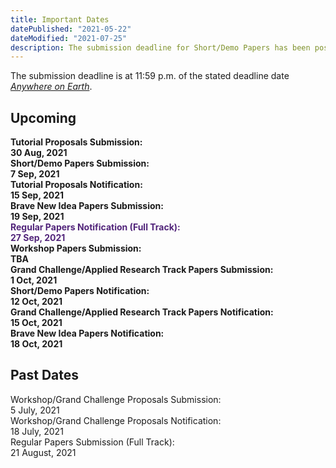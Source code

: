 ```yaml
---
title: Important Dates
datePublished: "2021-05-22"
dateModified: "2021-07-25"
description: The submission deadline for Short/Demo Papers has been postponed.
---
```


The submission deadline is at 11:59 p.m. of the stated deadline date [*Anywhere on Earth*](https://www.timeanddate.com/time/zones/aoe).

## Upcoming

<!-- you can also write HTML codes in markdowns! -->
<div class="pt-3" style="max-width: 700px;">
<!--    <div class="wrapper">
        <div><strong>Workshop/Grand Challenge Proposals Notification:</strong></div><div></div> 
        <div><strong>18 July, 2021</strong></div>
    </div> -->
    <!-- <div class="wrapper">
        <div style="color: #51247a"><strong>Regular Papers Submission (Full/Applied Track):</strong></div><div></div>
        <div style="color: #51247a"><strong>12 Aug, 2021</strong></div>
    </div> -->
    <div class="wrapper">
        <div><strong>Tutorial Proposals Submission:</strong></div><div></div>
        <div><strong>30 Aug, 2021</strong></div>
    </div>
    <div class="wrapper">
        <div><strong>Short/Demo Papers Submission:</strong></div><div></div>
        <div><strong>7 Sep, 2021</strong></div>
    </div>
    <div class="wrapper">
        <div><strong>Tutorial Proposals Notification:</strong></div><div></div>
        <div><strong>15 Sep, 2021</strong></div>
    </div>
    <div class="wrapper">
        <div><strong>Brave New Idea Papers Submission:</strong></div><div></div>
        <div><strong>19 Sep, 2021</strong></div>
    </div>
    <div class="wrapper">
        <div style="color: #51247a"><strong>Regular Papers Notification (Full Track):</strong></div><div></div>
        <div style="color: #51247a"><strong>27 Sep, 2021</strong></div>
    </div>
    <div class="wrapper">
        <div><strong>Workshop Papers Submission:</strong></div><div></div>
        <div><strong>TBA</strong></div>
    </div>
    <div class="wrapper">
        <div><strong>Grand Challenge/Applied Research Track Papers Submission:</strong></div><div></div>
        <div><strong>1 Oct, 2021</strong></div>
    </div>
    <div class="wrapper">
        <div><strong>Short/Demo Papers Notification:</strong></div><div></div>
        <div><strong>12 Oct, 2021</strong></div>
    </div>
    <div class="wrapper">
        <div><strong>Grand Challenge/Applied Research Track Papers Notification:</strong></div><div></div>
        <div><strong>15 Oct, 2021</strong></div>
    </div>
    <div class="wrapper">
        <div><strong>Brave New Idea Papers Notification:</strong></div><div></div>
        <div><strong>18 Oct, 2021</strong></div>
    </div>
</div>

## Past Dates
<div class="pt-3 text-gray-600" style="max-width: 700px;">
   <div class="wrapper">
        <!-- extra divs at the end are for the second css grid column -->
        <div>Workshop/Grand Challenge Proposals Submission:</div><div></div> 
        <div>5 July, 2021</strong></div>
   </div>
   <div class="wrapper">
    <div>Workshop/Grand Challenge Proposals Notification:</div><div></div> 
        <div>18 July, 2021</strong></div>
   </div>
   <div class="wrapper">
    <div>Regular Papers Submission (Full Track):</div><div></div> 
        <div>21 August, 2021</strong></div>
